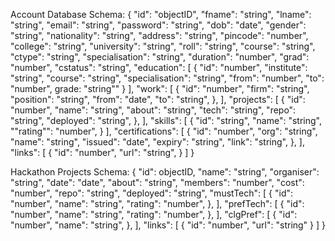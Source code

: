
Account Database Schema:
{
    "id": "objectID",
    "fname": "string",
    "lname": "string",
    "email": "string",
    "password": "string",
    "dob": "date",
    "gender": "string",
    "nationality": "string",
    "address": "string",
    "pincode": "number",
    "college": "string",
    "university": "string",
    "roll": "string",
    "course": "string",
    "ctype": "string",
    "specialisation": "string",
    "duration": "number",
    "grad": "number",
    "cstatus": "string",
    "education": [
        {
            "id": "number",
            "institute": "string",
            "course": "string",
            "specialisation": "string",
            "from": "number",
            "to": "number",
            grade: "string""
        }
    ],
    "work": [
        {
            "id": "number",
            "firm": "string",
            "position": "string",
            "from": "date",
            "to": "string",
        },
    ],
    "projects": [
        {
            "id": "number",
            "name": "string",
            "about": "string",
            "tech": "string",
            "repo": "string",
            "deployed": "string",
        },
    ],
    "skills": [
        {
            "id": "string",
            "name": "string",
            ""rating"": "number",
        }
    ],
    "certifications": [
        {
            "id": "number",
            "org": "string",
            "name": "string",
            "issued": "date",
            "expiry": "string",
            "link": "string",
        },
    ],
    "links": [
        {
            "id": "number",
            "url": "string",
        }
    ]
}


Hackathon Projects Schema:
{
    "id": objectID,
    "name": "string",
    "organiser": "string",
    "date": "date",
    "about": "string",
    "members": "number",
    "cost": "number",
    "repo": "string",
    "deployed": "string",
    "mustTech": [
        {
            "id": "number",
            "name": "string",
            "rating": "number",
        },
    ],
    "prefTech": [
        {
            "id": "number",
            "name": "string",
            "rating": "number",
        },
    ],
    "clgPref": [
        {
            "id": "number",
            "name": "string",
        },
    ],
    "links": [
        {
            "id": "number",
            "url": "string"
        }
    ]
}